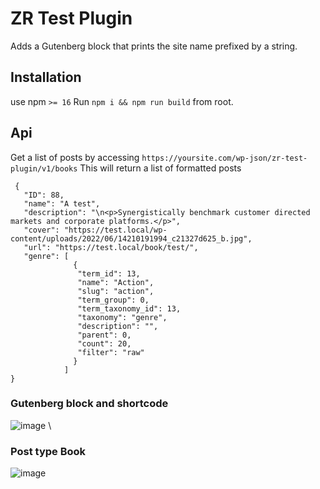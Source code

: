# ZR Test Plugin
Adds a Gutenberg block that prints the site name prefixed by a string.

## Installation 
use npm `>= 16`
Run `npm i && npm run build` from root.

## Api 
Get a list of posts by accessing `https://yoursite.com/wp-json/zr-test-plugin/v1/books`
This will return a list of formatted posts
```
 {
   "ID": 88,
   "name": "A test",
   "description": "\n<p>Synergistically benchmark customer directed markets and corporate platforms.</p>",
   "cover": "https://test.local/wp-content/uploads/2022/06/14210191994_c21327d625_b.jpg",
   "url": "https://test.local/book/test/",
   "genre": [
              {
               "term_id": 13,
               "name": "Action",
               "slug": "action",
               "term_group": 0,
               "term_taxonomy_id": 13,
               "taxonomy": "genre",
               "description": "",
               "parent": 0,
               "count": 20,
               "filter": "raw"
              }
            ]
}
```


### Gutenberg block and shortcode
![image](https://user-images.githubusercontent.com/14840519/174982274-7c95d688-b3fe-49aa-9db9-a4f35f029ca6.png) \

### Post type Book
![image](https://user-images.githubusercontent.com/14840519/174982379-d6b435e7-04ea-4aa9-bd65-ead98924ecc5.png)
